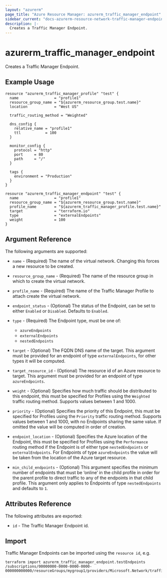 ```yaml
---
layout: "azurerm"
page_title: "Azure Resource Manager: azurerm_traffic_manager_endpoint"
sidebar_current: "docs-azurerm-resource-network-traffic-manager-endpoint"
description: |-
  Creates a Traffic Manager Endpoint.
---
```


# azurerm\_traffic\_manager\_endpoint

Creates a Traffic Manager Endpoint.

## Example Usage

```
resource "azurerm_traffic_manager_profile" "test" {
  name                = "profile1"
  resource_group_name = "${azurerm_resource_group.test.name}"
  location            = "West US"

  traffic_routing_method = "Weighted"

  dns_config {
    relative_name = "profile1"
    ttl           = 100
  }

  monitor_config {
    protocol = "http"
    port     = 80
    path     = "/"
  }
  
  tags {
    environment = "Production"
  }
}

resource "azurerm_traffic_manager_endpoint" "test" {
  name                = "profile1"
  resource_group_name = "${azurerm_resource_group.test.name}"
  profile_name        = "${azurerm_traffic_manager_profile.test.name}"
  target              = "terraform.io"
  type                = "externalEndpoints"
  weight              = 100
}
```

## Argument Reference

The following arguments are supported:

* `name` - (Required) The name of the virtual network. Changing this forces a
    new resource to be created.

* `resource_group_name` - (Required) The name of the resource group in which to
    create the virtual network.

* `profile_name` - (Required) The name of the Traffic Manager Profile to attach
    create the virtual network.

* `endpoint_status` - (Optional) The status of the Endpoint, can be set to 
    either `Enabled` or `Disabled`. Defaults to `Enabled`.

* `type` - (Required) The Endpoint type, must be one of:
    - `azureEndpoints`
    - `externalEndpoints`
    - `nestedEndpoints`

* `target` - (Optional) The FQDN DNS name of the target. This argument must be
    provided for an endpoint of type `externalEndpoints`, for other types it
    will be computed.

* `target_resource_id` - (Optional) The resource id of an Azure resource to
    target. This argument must be provided for an endpoint of type
    `azureEndpoints`.

* `weight` - (Optional) Specifies how much traffic should be distributed to this
    endpoint, this must be specified for Profiles using the  `Weighted` traffic
    routing method. Supports values between 1 and 1000.

* `priority` - (Optional) Specifies the priority of this Endpoint, this must be
    specified for Profiles using the `Priority` traffic routing method. Supports
    values between 1 and 1000, with no Endpoints sharing the same value. If
    omitted the value will be computed in order of creation.

* `endpoint_location` - (Optional) Specifies the Azure location of the Endpoint,
    this must be specified for Profiles using the `Performance` routing method
    if the Endpoint is of either type `nestedEndpoints` or `externalEndpoints`.
    For Endpoints of type `azureEndpoints` the value will be taken from the
    location of the Azure target resource.

* `min_child_endpoints` - (Optional) This argument specifies the minimum number
    of endpoints that must be ‘online’ in the child profile in order for the
    parent profile to direct traffic to any of the endpoints in that child 
    profile. This argument only applies to Endpoints of type `nestedEndpoints`
    and defaults to `1`.

## Attributes Reference

The following attributes are exported:

* `id` - The Traffic Manager Endpoint id.

## Import

Traffic Manager Endpoints can be imported using the `resource id`, e.g. 

```
terraform import azurerm_traffic_manager_endpoint.testEndpoints /subscriptions/00000000-0000-0000-0000-000000000000/resourceGroups/mygroup1/providers/Microsoft.Network/trafficManagerProfiles/mytrafficmanagerprofile1/azureEndpoints/mytrafficmanagerendpoint
```
